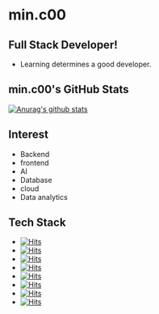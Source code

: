 
<!--
**MinChangJeong/MinChangJeong** is a ✨ _special_ ✨ repository because its `README.md` (this file) appears on your GitHub profile.

Here are some ideas to get you started:

- 🔭 I’m currently working on ...
- 🌱 I’m currently learning ...
- 👯 I’m looking to collaborate on ...
- 🤔 I’m looking for help with ...
- 💬 Ask me about ...
- 📫 How to reach me: ...
- 😄 Pronouns: ...
- ⚡ Fun fact: ...
-->

# min.c00
## Full Stack Developer!
- Learning determines a good developer.

## min.c00's GitHub Stats
 [![Anurag's github stats](https://github-readme-stats.vercel.app/api?username=MinChangJeong)](https://github.com/anuraghazra/github-readme-stats)

## Interest
* Backend 
* frontend
* AI
* Database
* cloud
* Data analytics

## Tech Stack

- [![Hits](https://hits.seeyoufarm.com/api/count/incr/badge.svg?url=https%3A%2F%2Fgithub.com%2Fgjbae1212%2Fhit-counter&count_bg=%237FCD44&title_bg=%23000000&icon=java.svg&icon_color=%23FF0000&title=Java&edge_flat=false)](https://hits.seeyoufarm.com)
- [![Hits](https://hits.seeyoufarm.com/api/count/incr/badge.svg?url=https%3A%2F%2Fgithub.com%2Fgjbae1212%2Fhit-counter&count_bg=%234482CD&title_bg=%23000000&icon=spring.svg&icon_color=%232C810F&title=Spring+Boot&edge_flat=false)](https://hits.seeyoufarm.com)
- [![Hits](https://hits.seeyoufarm.com/api/count/incr/badge.svg?url=https%3A%2F%2Fgithub.com%2Fgjbae1212%2Fhit-counter&count_bg=%23CDCD22&title_bg=%23000000&icon=react.svg&icon_color=%2304ADFF&title=React&edge_flat=false)](https://hits.seeyoufarm.com)
- [![Hits](https://hits.seeyoufarm.com/api/count/incr/badge.svg?url=https%3A%2F%2Fgithub.com%2Fgjbae1212%2Fhit-counter&count_bg=%23DD24B8&title_bg=%23000000&icon=python.svg&icon_color=%23D2DB1F&title=Python&edge_flat=false)](https://hits.seeyoufarm.com)
- [![Hits](https://hits.seeyoufarm.com/api/count/incr/badge.svg?url=https%3A%2F%2Fgithub.com%2Fgjbae1212%2Fhit-counter&count_bg=%23C9A324&title_bg=%23000000&icon=mysql.svg&icon_color=%2302A2FF&title=Mysql+&edge_flat=false)](https://hits.seeyoufarm.com)
- [![Hits](https://hits.seeyoufarm.com/api/count/incr/badge.svg?url=https%3A%2F%2Fgithub.com%2Fgjbae1212%2Fhit-counter&count_bg=%2379C83D&title_bg=%23555555&icon=html5.svg&icon_color=%23FF5E00&title=html&edge_flat=false)](https://hits.seeyoufarm.com)
- [![Hits](https://hits.seeyoufarm.com/api/count/incr/badge.svg?url=https%3A%2F%2Fgithub.com%2Fgjbae1212%2Fhit-counter&count_bg=%23C83D7A&title_bg=%23555555&icon=css3.svg&icon_color=%2300C6FF&title=css&edge_flat=false)](https://hits.seeyoufarm.com)
- [![Hits](https://hits.seeyoufarm.com/api/count/incr/badge.svg?url=https%3A%2F%2Fgithub.com%2Fgjbae1212%2Fhit-counter&count_bg=%234A2033&title_bg=%23555555&icon=javascript.svg&icon_color=%23EDFF54&title=javaScript&edge_flat=false)](https://hits.seeyoufarm.com)
